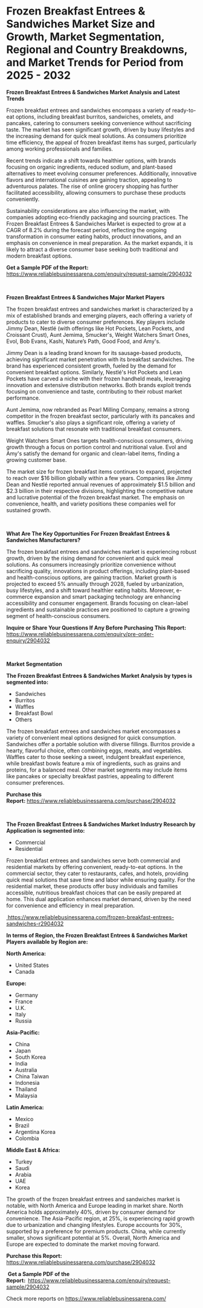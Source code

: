 <p><h1>Frozen Breakfast Entrees & Sandwiches Market Size and Growth, Market Segmentation, Regional and Country Breakdowns, and Market Trends for Period from 2025 -  2032</h1></p><p><strong>Frozen Breakfast Entrees & Sandwiches Market Analysis and Latest Trends</strong></p>
<p><p>Frozen breakfast entrees and sandwiches encompass a variety of ready-to-eat options, including breakfast burritos, sandwiches, omelets, and pancakes, catering to consumers seeking convenience without sacrificing taste. The market has seen significant growth, driven by busy lifestyles and the increasing demand for quick meal solutions. As consumers prioritize time efficiency, the appeal of frozen breakfast items has surged, particularly among working professionals and families.</p><p>Recent trends indicate a shift towards healthier options, with brands focusing on organic ingredients, reduced sodium, and plant-based alternatives to meet evolving consumer preferences. Additionally, innovative flavors and international cuisines are gaining traction, appealing to adventurous palates. The rise of online grocery shopping has further facilitated accessibility, allowing consumers to purchase these products conveniently.</p><p>Sustainability considerations are also influencing the market, with companies adopting eco-friendly packaging and sourcing practices. The Frozen Breakfast Entrees & Sandwiches Market is expected to grow at a CAGR of 8.2% during the forecast period, reflecting the ongoing transformation in consumer eating habits, product innovations, and an emphasis on convenience in meal preparation. As the market expands, it is likely to attract a diverse consumer base seeking both traditional and modern breakfast options.</p></p>
<p><strong>Get a Sample PDF of the Report:&nbsp;</strong> <a href="https://www.reliablebusinessarena.com/enquiry/request-sample/2904032?utm_campaign=2294&utm_medium=2&utm_source=Github&utm_content=ia&utm_term=11032025&utm_id=frozen-breakfast-entrees-sandwiches">https://www.reliablebusinessarena.com/enquiry/request-sample/2904032</a></p>
<p>&nbsp;</p>
<p><strong>Frozen Breakfast Entrees & Sandwiches Major Market Players</strong></p>
<p><p>The frozen breakfast entrees and sandwiches market is characterized by a mix of established brands and emerging players, each offering a variety of products to cater to diverse consumer preferences. Key players include Jimmy Dean, Nestlé (with offerings like Hot Pockets, Lean Pockets, and Croissant Crust), Aunt Jemima, Smucker's, Weight Watchers Smart Ones, Evol, Bob Evans, Kashi, Nature’s Path, Good Food, and Amy's.</p><p>Jimmy Dean is a leading brand known for its sausage-based products, achieving significant market penetration with its breakfast sandwiches. The brand has experienced consistent growth, fueled by the demand for convenient breakfast options. Similarly, Nestlé's Hot Pockets and Lean Pockets have carved a niche with their frozen handheld meals, leveraging innovation and extensive distribution networks. Both brands exploit trends focusing on convenience and taste, contributing to their robust market performance.</p><p>Aunt Jemima, now rebranded as Pearl Milling Company, remains a strong competitor in the frozen breakfast sector, particularly with its pancakes and waffles. Smucker's also plays a significant role, offering a variety of breakfast solutions that resonate with traditional breakfast consumers. </p><p>Weight Watchers Smart Ones targets health-conscious consumers, driving growth through a focus on portion control and nutritional value. Evol and Amy's satisfy the demand for organic and clean-label items, finding a growing customer base.</p><p>The market size for frozen breakfast items continues to expand, projected to reach over $16 billion globally within a few years. Companies like Jimmy Dean and Nestlé reported annual revenues of approximately $1.5 billion and $2.3 billion in their respective divisions, highlighting the competitive nature and lucrative potential of the frozen breakfast market. The emphasis on convenience, health, and variety positions these companies well for sustained growth.</p></p>
<p>&nbsp;</p>
<p><strong>What Are The Key Opportunities For Frozen Breakfast Entrees & Sandwiches Manufacturers?</strong></p>
<p><p>The frozen breakfast entrees and sandwiches market is experiencing robust growth, driven by the rising demand for convenient and quick meal solutions. As consumers increasingly prioritize convenience without sacrificing quality, innovations in product offerings, including plant-based and health-conscious options, are gaining traction. Market growth is projected to exceed 5% annually through 2028, fueled by urbanization, busy lifestyles, and a shift toward healthier eating habits. Moreover, e-commerce expansion and smart packaging technology are enhancing accessibility and consumer engagement. Brands focusing on clean-label ingredients and sustainable practices are positioned to capture a growing segment of health-conscious consumers.</p></p>
<p><strong>Inquire or Share Your Questions If Any Before Purchasing This Report:</strong> <a href="https://www.reliablebusinessarena.com/enquiry/pre-order-enquiry/2904032?utm_campaign=2294&utm_medium=2&utm_source=Github&utm_content=ia&utm_term=11032025&utm_id=frozen-breakfast-entrees-sandwiches">https://www.reliablebusinessarena.com/enquiry/pre-order-enquiry/2904032</a></p>
<p>&nbsp;</p>
<p><strong>Market Segmentation</strong></p>
<p><strong>The Frozen Breakfast Entrees & Sandwiches Market Analysis by types is segmented into:</strong></p>
<p><ul><li>Sandwiches</li><li>Burritos</li><li>Waffles</li><li>Breakfast Bowl</li><li>Others</li></ul></p>
<p><p>The frozen breakfast entrees and sandwiches market encompasses a variety of convenient meal options designed for quick consumption. Sandwiches offer a portable solution with diverse fillings. Burritos provide a hearty, flavorful choice, often combining eggs, meats, and vegetables. Waffles cater to those seeking a sweet, indulgent breakfast experience, while breakfast bowls feature a mix of ingredients, such as grains and proteins, for a balanced meal. Other market segments may include items like pancakes or specialty breakfast pastries, appealing to different consumer preferences.</p></p>
<p><strong>Purchase this Report:&nbsp;</strong><a href="https://www.reliablebusinessarena.com/purchase/2904032?utm_campaign=2294&utm_medium=2&utm_source=Github&utm_content=ia&utm_term=11032025&utm_id=frozen-breakfast-entrees-sandwiches">https://www.reliablebusinessarena.com/purchase/2904032</a></p>
<p>&nbsp;</p>
<p><strong>The Frozen Breakfast Entrees & Sandwiches Market Industry Research by Application is segmented into:</strong></p>
<p><ul><li>Commercial</li><li>Residential</li></ul></p>
<p><p>Frozen breakfast entrees and sandwiches serve both commercial and residential markets by offering convenient, ready-to-eat options. In the commercial sector, they cater to restaurants, cafes, and hotels, providing quick meal solutions that save time and labor while ensuring quality. For the residential market, these products offer busy individuals and families accessible, nutritious breakfast choices that can be easily prepared at home. This dual application enhances market demand, driven by the need for convenience and efficiency in meal preparation.</p></p>
<p><a href="https://www.reliablebusinessarena.com/frozen-breakfast-entrees-sandwiches-r2904032?utm_campaign=2294&utm_medium=2&utm_source=Github&utm_content=ia&utm_term=11032025&utm_id=frozen-breakfast-entrees-sandwiches">&nbsp;https://www.reliablebusinessarena.com/frozen-breakfast-entrees-sandwiches-r2904032</a></p>
<p><strong>In terms of Region, the Frozen Breakfast Entrees & Sandwiches Market Players available by Region are:</strong></p>
<p>
    <p> <strong> North America: </strong>
        <ul>
            <li>United States</li>
            <li>Canada</li>
        </ul>
        </p> 
    <p> <strong> Europe: </strong>
        <ul>
            <li>Germany</li>
            <li>France</li>
            <li>U.K.</li>
            <li>Italy</li>
            <li>Russia</li>
        </ul>
        </p> 
    <p> <strong> Asia-Pacific: </strong>
        <ul>
            <li>China</li>
            <li>Japan</li>
            <li>South Korea</li>
            <li>India</li>
            <li>Australia</li>
            <li>China Taiwan</li>
            <li>Indonesia</li>
            <li>Thailand</li>
            <li>Malaysia</li>
        </ul>
        </p> 
    <p> <strong> Latin America: </strong>
        <ul>
            <li>Mexico</li>
            <li>Brazil</li>
            <li>Argentina Korea</li>
            <li>Colombia</li>
        </ul>
        </p> 
    <p> <strong> Middle East & Africa: </strong>
        <ul>
            <li>Turkey</li>
            <li>Saudi</li>
            <li>Arabia</li>
            <li>UAE</li>
            <li>Korea</li>
        </ul>
    </p>
    </p>
<p><p>The growth of the frozen breakfast entrees and sandwiches market is notable, with North America and Europe leading in market share. North America holds approximately 40%, driven by consumer demand for convenience. The Asia-Pacific region, at 25%, is experiencing rapid growth due to urbanization and changing lifestyles. Europe accounts for 30%, supported by a preference for premium products. China, while currently smaller, shows significant potential at 5%. Overall, North America and Europe are expected to dominate the market moving forward.</p></p>
<p><strong>Purchase this Report: </strong><a href="https://www.reliablebusinessarena.com/purchase/2904032?utm_campaign=2294&utm_medium=2&utm_source=Github&utm_content=ia&utm_term=11032025&utm_id=frozen-breakfast-entrees-sandwiches">https://www.reliablebusinessarena.com/purchase/2904032</a></p>
<p>&nbsp;<strong>Get a Sample PDF of the Report:&nbsp;&nbsp;</strong><a href="https://www.reliablebusinessarena.com/enquiry/request-sample/2904032?utm_campaign=2294&utm_medium=2&utm_source=Github&utm_content=ia&utm_term=11032025&utm_id=frozen-breakfast-entrees-sandwiches">https://www.reliablebusinessarena.com/enquiry/request-sample/2904032</a></p>
<p><strong></strong></p>
<p>Check more reports on <a href="https://www.reliablebusinessarena.com/?utm_campaign=2294&utm_medium=2&utm_source=Github&utm_content=ia&utm_term=11032025&utm_id=frozen-breakfast-entrees-sandwiches">https://www.reliablebusinessarena.com/</a></p>